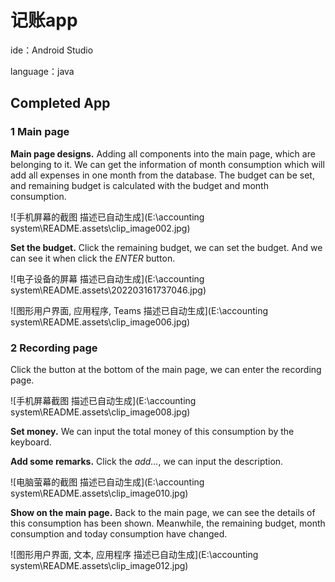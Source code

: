 # 记账app

ide：Android Studio

language：java



## **Completed App**

### 1 Main page

**Main page designs.** Adding all components into the main page, which are belonging to it. We can get the information of month consumption which will add all expenses in one month from the database. The budget can be set, and remaining budget is calculated with the budget and month consumption.

![手机屏幕的截图  描述已自动生成](E:\accounting system\README.assets\clip_image002.jpg)

**Set the budget.** Click the remaining budget, we can set the budget. And we can see it when click the *ENTER* button.

![电子设备的屏幕  描述已自动生成](E:\accounting system\README.assets\202203161737046.jpg)



 

![图形用户界面, 应用程序, Teams  描述已自动生成](E:\accounting system\README.assets\clip_image006.jpg)



 

### 2 Recording page

Click the button at the bottom of the main page, we can enter the recording page.

![手机屏幕截图  描述已自动生成](E:\accounting system\README.assets\clip_image008.jpg)



**Set money.** We can input the total money of this consumption by the keyboard.

**Add some remarks.** Click the *add…*, we can input the description.

![电脑萤幕的截图  描述已自动生成](E:\accounting system\README.assets\clip_image010.jpg)



 

**Show on the main page.** Back to the main page, we can see the details of this consumption has been shown. Meanwhile, the remaining budget, month consumption and today consumption have changed.

![图形用户界面, 文本, 应用程序  描述已自动生成](E:\accounting system\README.assets\clip_image012.jpg)

